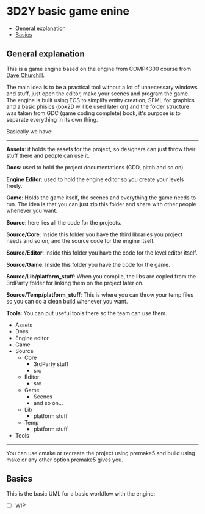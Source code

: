 # 3D2Y basic game enine

- [General explanation](#general-explanation)
- [Basics](#basics)

## General explanation
This is a game engine based on the engine from COMP4300 course from [Dave Churchill](https://www.youtube.com/@DaveChurchill/playlists).

The main idea is to be a practical tool without a lot of unnecessary windows and stuff, just open the editor, make your scenes and program the game.
The engine is built using ECS to simplify entity creation, SFML for graphics and a basic phisics (box2D will be used later on) and the folder structure was taken from GDC (game coding complete) book, it's purpose is to separate everything in its own thing.

Basically we have:

---
**Assets**: it holds the assets for the project, so designers can just throw their stuff there and people can use it.

**Docs**: used to hold the project documentations (GDD, pitch and so on).

**Engine Editor**: used to hold the engine editor so you create your levels freely.

**Game**: Holds the game itself,  the scenes and everything the game needs to run. The idea is that you can just
zip this folder and share with other people whenever you want.

**Source**: here lies all the code for the projects.

**Source/Core**: Inside this folder you have the third libraries you project needs and so on, and the source code for the engine itself.

**Source/Editor**: Inside this folder you have the code for the level editor itself.

**Source/Game**: Inside this folder you have the code for the game.

**Source/Lib/platform_stuff**: When you compile, the libs are copied from the 3rdParty folder for linking them on the project later on.

**Source/Temp/platform_stuff**: This is where you can throw your temp files so you can do a clean build whenever you want.

**Tools**: You can put useful tools there so the team can use them.

- Assets
- Docs
- Engine editor
- Game
- Source
  - Core
    - 3rdParty stuff
    - src
  - Editor
    - src
  - Game
    - Scenes
    - and so on...
  - Lib
    - platform stuff
  - Temp
    - platform stuff
- Tools
---

You can use cmake or recreate the project using premake5 and build using make or any other option premake5 gives you.

## Basics

This is the basic UML for a basic workflow with the engine:

- [ ] WIP